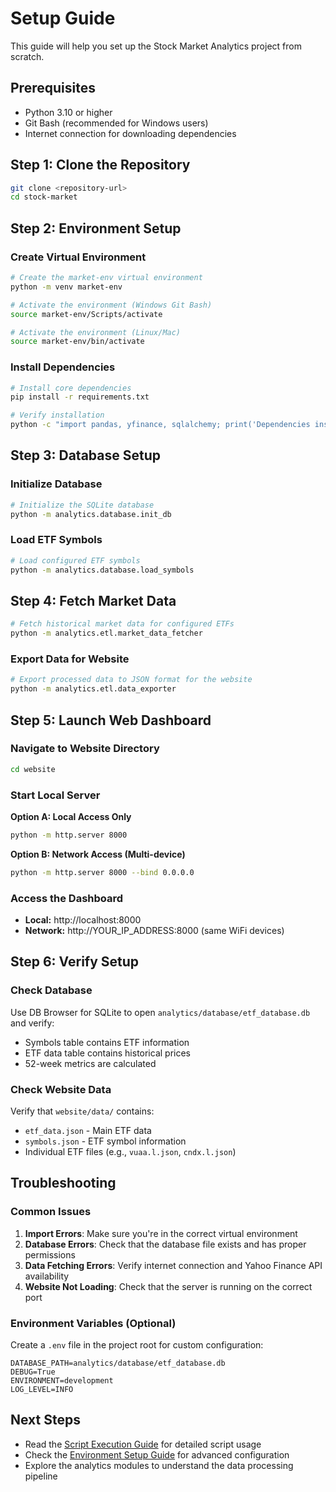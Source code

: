 # Setup Guide

This guide will help you set up the Stock Market Analytics project from scratch.

## Prerequisites

- Python 3.10 or higher
- Git Bash (recommended for Windows users)
- Internet connection for downloading dependencies

## Step 1: Clone the Repository

```bash
git clone <repository-url>
cd stock-market
```

## Step 2: Environment Setup

### Create Virtual Environment

```bash
# Create the market-env virtual environment
python -m venv market-env

# Activate the environment (Windows Git Bash)
source market-env/Scripts/activate

# Activate the environment (Linux/Mac)
source market-env/bin/activate
```

### Install Dependencies

```bash
# Install core dependencies
pip install -r requirements.txt

# Verify installation
python -c "import pandas, yfinance, sqlalchemy; print('Dependencies installed successfully!')"
```

## Step 3: Database Setup

### Initialize Database

```bash
# Initialize the SQLite database
python -m analytics.database.init_db
```

### Load ETF Symbols

```bash
# Load configured ETF symbols
python -m analytics.database.load_symbols
```

## Step 4: Fetch Market Data

```bash
# Fetch historical market data for configured ETFs
python -m analytics.etl.market_data_fetcher
```

### Export Data for Website

```bash
# Export processed data to JSON format for the website
python -m analytics.etl.data_exporter
```

## Step 5: Launch Web Dashboard

### Navigate to Website Directory

```bash
cd website
```

### Start Local Server

**Option A: Local Access Only**
```bash
python -m http.server 8000
```

**Option B: Network Access (Multi-device)**
```bash
python -m http.server 8000 --bind 0.0.0.0
```

### Access the Dashboard

- **Local:** http://localhost:8000
- **Network:** http://YOUR_IP_ADDRESS:8000 (same WiFi devices)

## Step 6: Verify Setup

### Check Database

Use DB Browser for SQLite to open `analytics/database/etf_database.db` and verify:
- Symbols table contains ETF information
- ETF data table contains historical prices
- 52-week metrics are calculated

### Check Website Data

Verify that `website/data/` contains:
- `etf_data.json` - Main ETF data
- `symbols.json` - ETF symbol information
- Individual ETF files (e.g., `vuaa.l.json`, `cndx.l.json`)

## Troubleshooting

### Common Issues

1. **Import Errors**: Make sure you're in the correct virtual environment
2. **Database Errors**: Check that the database file exists and has proper permissions
3. **Data Fetching Errors**: Verify internet connection and Yahoo Finance API availability
4. **Website Not Loading**: Check that the server is running on the correct port

### Environment Variables (Optional)

Create a `.env` file in the project root for custom configuration:

```env
DATABASE_PATH=analytics/database/etf_database.db
DEBUG=True
ENVIRONMENT=development
LOG_LEVEL=INFO
```

## Next Steps

- Read the [Script Execution Guide](how_to_run_scripts.md) for detailed script usage
- Check the [Environment Setup Guide](environment-setup.md) for advanced configuration
- Explore the analytics modules to understand the data processing pipeline
